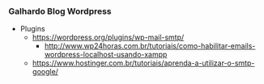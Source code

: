 ### Galhardo Blog Wordpress

 - Plugins
    - https://wordpress.org/plugins/wp-mail-smtp/
       - http://www.wp24horas.com.br/tutoriais/como-habilitar-emails-wordpress-localhost-usando-xampp
    - https://www.hostinger.com.br/tutoriais/aprenda-a-utilizar-o-smtp-google/